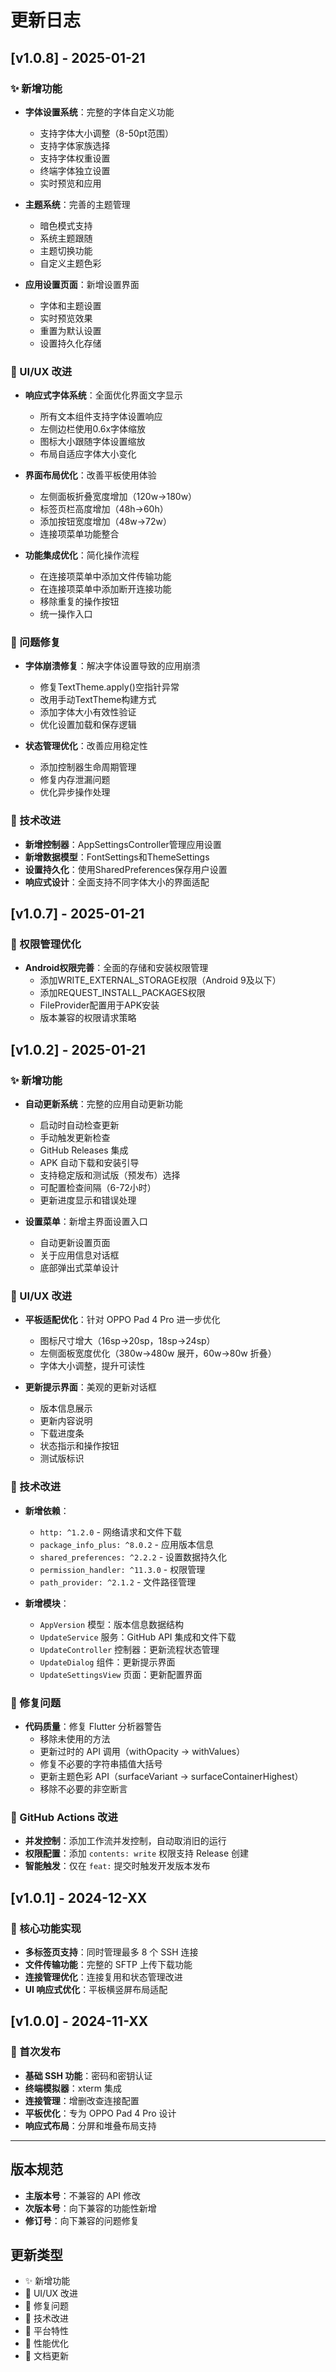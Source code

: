 # 更新日志

## [v1.0.8] - 2025-01-21

### ✨ 新增功能
- **字体设置系统**：完整的字体自定义功能
  - 支持字体大小调整（8-50pt范围）
  - 支持字体家族选择
  - 支持字体权重设置
  - 终端字体独立设置
  - 实时预览和应用

- **主题系统**：完善的主题管理
  - 暗色模式支持
  - 系统主题跟随
  - 主题切换功能
  - 自定义主题色彩

- **应用设置页面**：新增设置界面
  - 字体和主题设置
  - 实时预览效果
  - 重置为默认设置
  - 设置持久化存储

### 🎨 UI/UX 改进
- **响应式字体系统**：全面优化界面文字显示
  - 所有文本组件支持字体设置响应
  - 左侧边栏使用0.6x字体缩放
  - 图标大小跟随字体设置缩放
  - 布局自适应字体大小变化

- **界面布局优化**：改善平板使用体验
  - 左侧面板折叠宽度增加（120w→180w）
  - 标签页栏高度增加（48h→60h）
  - 添加按钮宽度增加（48w→72w）
  - 连接项菜单功能整合

- **功能集成优化**：简化操作流程
  - 在连接项菜单中添加文件传输功能
  - 在连接项菜单中添加断开连接功能
  - 移除重复的操作按钮
  - 统一操作入口

### 🐛 问题修复
- **字体崩溃修复**：解决字体设置导致的应用崩溃
  - 修复TextTheme.apply()空指针异常
  - 改用手动TextTheme构建方式
  - 添加字体大小有效性验证
  - 优化设置加载和保存逻辑

- **状态管理优化**：改善应用稳定性
  - 添加控制器生命周期管理
  - 修复内存泄漏问题
  - 优化异步操作处理

### 🔧 技术改进
- **新增控制器**：AppSettingsController管理应用设置
- **新增数据模型**：FontSettings和ThemeSettings
- **设置持久化**：使用SharedPreferences保存用户设置
- **响应式设计**：全面支持不同字体大小的界面适配

## [v1.0.7] - 2025-01-21

### 🔧 权限管理优化
- **Android权限完善**：全面的存储和安装权限管理
  - 添加WRITE_EXTERNAL_STORAGE权限（Android 9及以下）
  - 添加REQUEST_INSTALL_PACKAGES权限
  - FileProvider配置用于APK安装
  - 版本兼容的权限请求策略

## [v1.0.2] - 2025-01-21

### ✨ 新增功能
- **自动更新系统**：完整的应用自动更新功能
  - 启动时自动检查更新
  - 手动触发更新检查
  - GitHub Releases 集成
  - APK 自动下载和安装引导
  - 支持稳定版和测试版（预发布）选择
  - 可配置检查间隔（6-72小时）
  - 更新进度显示和错误处理
  
- **设置菜单**：新增主界面设置入口
  - 自动更新设置页面
  - 关于应用信息对话框
  - 底部弹出式菜单设计

### 🎨 UI/UX 改进
- **平板适配优化**：针对 OPPO Pad 4 Pro 进一步优化
  - 图标尺寸增大（16sp→20sp，18sp→24sp）
  - 左侧面板宽度优化（380w→480w 展开，60w→80w 折叠）
  - 字体大小调整，提升可读性
  
- **更新提示界面**：美观的更新对话框
  - 版本信息展示
  - 更新内容说明
  - 下载进度条
  - 状态指示和操作按钮
  - 测试版标识

### 🔧 技术改进
- **新增依赖**：
  - `http: ^1.2.0` - 网络请求和文件下载
  - `package_info_plus: ^8.0.2` - 应用版本信息
  - `shared_preferences: ^2.2.2` - 设置数据持久化
  - `permission_handler: ^11.3.0` - 权限管理
  - `path_provider: ^2.1.2` - 文件路径管理

- **新增模块**：
  - `AppVersion` 模型：版本信息数据结构
  - `UpdateService` 服务：GitHub API 集成和文件下载
  - `UpdateController` 控制器：更新流程状态管理
  - `UpdateDialog` 组件：更新提示界面
  - `UpdateSettingsView` 页面：更新配置界面

### 🐛 修复问题
- **代码质量**：修复 Flutter 分析器警告
  - 移除未使用的方法
  - 更新过时的 API 调用（withOpacity → withValues）
  - 修复不必要的字符串插值大括号
  - 更新主题色彩 API（surfaceVariant → surfaceContainerHighest）
  - 移除不必要的非空断言

### 📱 GitHub Actions 改进
- **并发控制**：添加工作流并发控制，自动取消旧的运行
- **权限配置**：添加 `contents: write` 权限支持 Release 创建
- **智能触发**：仅在 `feat:` 提交时触发开发版本发布

## [v1.0.1] - 2024-12-XX

### 🎯 核心功能实现
- **多标签页支持**：同时管理最多 8 个 SSH 连接
- **文件传输功能**：完整的 SFTP 上传下载功能
- **连接管理优化**：连接复用和状态管理改进
- **UI 响应式优化**：平板横竖屏布局适配

## [v1.0.0] - 2024-11-XX

### 🚀 首次发布
- **基础 SSH 功能**：密码和密钥认证
- **终端模拟器**：xterm 集成
- **连接管理**：增删改查连接配置
- **平板优化**：专为 OPPO Pad 4 Pro 设计
- **响应式布局**：分屏和堆叠布局支持

---

## 版本规范
- **主版本号**：不兼容的 API 修改
- **次版本号**：向下兼容的功能性新增
- **修订号**：向下兼容的问题修复

## 更新类型
- ✨ 新增功能
- 🎨 UI/UX 改进  
- 🐛 修复问题
- 🔧 技术改进
- 📱 平台特性
- 🚀 性能优化
- 📝 文档更新